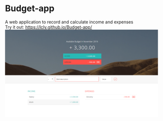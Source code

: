 # Budget-app
A web application to record and calculate income and expenses
<br/>
Try it out: https://lcly.github.io/Budget-app/
<br/>
![Demo](demo.PNG)
